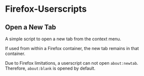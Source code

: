 # Firefox-Userscripts

## Open a New Tab

A simple script to open a new tab from the context menu.  

If used from within a Firefox container, the new tab remains in that container.

Due to Firefox limitations, a userscript can not open `about:newtab`.  Therefore, `about:blank` is opened by default.

